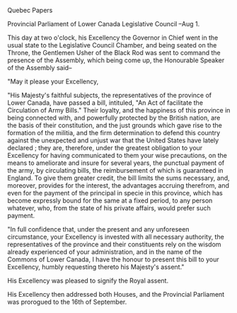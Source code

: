 Quebec PapersProvincial Parliament of Lower Canada Legislative Council –Aug 1.This day at two o'clock, his Excellency the Governor in Chief went in the usual state to the Legislative Council Chamber, and being seated on the Throne, the Gentlemen Usher of the Black Rod was sent to command the presence of the Assembly, which being come up, the Honourable Speaker of the Assembly said–"May it please your Excellency,"His Majesty's faithful subjects, the representatives of the province of Lower Canada, have passed a bill, intituled, "An Act of facilitate the Circulation of Army Bills." Their loyalty, and the happiness of this province in being connected with, and powerfully protected by the British nation, are the basis of their constitution, and the just grounds which gave rise to the formation of the militia, and the firm determination to defend this country against the unexpected and unjust war that the United States have lately declared ; they are, therefore, under the greatest obligation to your Excellency for having communicated to them your wise precautions, on the means to ameliorate and insure for several years, the punctual payment of the army, by circulating bills, the reimbursement of which is guaranteed in England. To give them greater credit, the bill limits the sums necessary, and, moreover, provides for the interest, the advantages accruing therefrom, and even for the payment of the principal in specie in this province, which has become expressly bound for the same at a fixed period, to any person whatever, who, from the state of his private affairs, would prefer such payment."In full confidence that, under the present and any unforeseen circumstance, your Excellency is invested with all necessary authority, the representatives of the province and their constituents rely on the wisdom already experienced of your administration, and in the name of the Commons of Lower Canada, I have the honour to present this bill to your Excellency, humbly requesting thereto his Majesty's assent."His Excellency was pleased to signify the Royal assent.His Excellency then addressed both Houses, and the Provincial Parliament was prorogued to the 16th of September.
